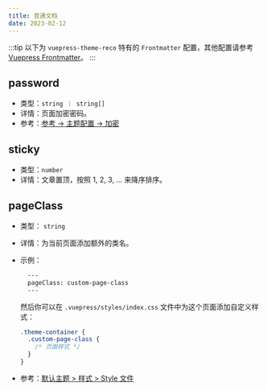 ```yaml
---
title: 普通文档
date: 2023-02-12
---
```


:::tip
以下为 `vuepress-theme-reco` 特有的 `Frontmatter` 配置，其他配置请参考 [Vuepress Frontmatter](https://v2.vuepress.vuejs.org/zh/reference/frontmatter.html)。
:::

## password

- 类型：`string ｜ string[]`
- 详情：页面加密密码。
- 参考：[参考 -> 主题配置 -> 加密](/docs/theme/password.html)

## sticky

- 类型：`number`
- 详情：文章置顶，按照 1, 2, 3, ... 来降序排序。

## pageClass

- 类型： `string`
- 详情：为当前页面添加额外的类名。
- 示例：
  ```md
    ---
    pageClass: custom-page-class
    ---
  ```

  然后你可以在 `.vuepress/styles/index.css` 文件中为这个页面添加自定义样式：

  ```css
  .theme-container {
    .custom-page-class {
      /* 页面样式 */
    }
  }
  ```

- 参考：[默认主题 > 样式 > Style 文件](/docs/theme/custom-style.html)

